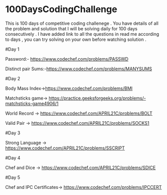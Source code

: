 # 100DaysCodingChallenge
This is 100 days of competitive coding challenege . You have details of all the problem and solution that I will be solving daily for 100 days consecutively . I have added link to all the questions in read me according to days , you can try solving on your own before watching solution .


#Day 1

Password:- https://www.codechef.com/problems/PASSWD


Distinct pair Sums:-https://www.codechef.com/problems/MANYSUMS



#Day 2

Body Mass Index->https://www.codechef.com/problems/BMI


Matchsticks game-> https://practice.geeksforgeeks.org/problems/-matchsticks-game4906/1


World Record -> https://www.codechef.com/APRIL21C/problems/BOLT


Valid Pair -> https://www.codechef.com/APRIL21C/problems/SOCKS1


#Day 3

Strong Language -> https://www.codechef.com/APRIL21C/problems/SSCRIPT


#Day 4

Chef and Dice -> https://www.codechef.com/APRIL21C/problems/SDICE

#Day 5

Chef and IPC Certificates-> https://www.codechef.com/problems/IPCCERT
